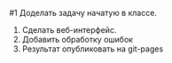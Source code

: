 #1
Доделать задачу начатую в классе.
1. Сделать веб-интерфейс.
1. Добавить обработку ошибок
1. Результат опубликовать на git-pages

